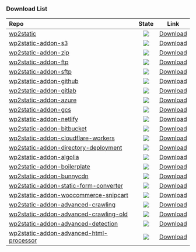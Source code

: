 ### Download List



| Repo                                                         |                            State                             |                      **Link**                       |
| :----------------------------------------------------------- | :----------------------------------------------------------: | :----------------------------------------------------------: |
| [wp2static](https://github.com/leonstafford/wp2static) | ![](https://github.com/justin-himself/wp2static-actions/actions/workflows/build-core.yml/badge.svg) | [Download](https://github.com/justin-himself/wp2static-actions/actions/workflows/build-core.yml) |
| [wp2static-addon-s3](https://github.com/leonstafford/wp2static-addon-s3) | ![](https://github.com/justin-himself/wp2static-actions/actions/workflows/build-addon-s3.yml/badge.svg) | [Download](https://github.com/justin-himself/wp2static-actions/actions/workflows/build-addon-s3.yml) |
| [wp2static-addon-zip](https://github.com/leonstafford/wp2static-addon-zip) | ![](https://github.com/justin-himself/wp2static-actions/actions/workflows/build-addon-zip.yml/badge.svg) | [Download](https://github.com/justin-himself/wp2static-actions/actions/workflows/build-addon-zip.yml) |
| [wp2static-addon-ftp](https://github.com/leonstafford/wp2static-addon-ftp) | ![](https://github.com/justin-himself/wp2static-actions/actions/workflows/build-addon-ftp.yml/badge.svg) | [Download](https://github.com/justin-himself/wp2static-actions/actions/workflows/build-addon-ftp.yml) |
| [wp2static-addon-sftp](https://github.com/leonstafford/wp2static-addon-sftp) | ![](https://github.com/justin-himself/wp2static-actions/actions/workflows/build-addon-sftp.yml/badge.svg) | [Download](https://github.com/justin-himself/wp2static-actions/actions/workflows/build-addon-sftp.yml) |
| [wp2static-addon-github](https://github.com/leonstafford/wp2static-addon-github) | ![](https://github.com/justin-himself/wp2static-actions/actions/workflows/build-addon-github.yml/badge.svg) | [Download](https://github.com/justin-himself/wp2static-actions/actions/workflows/build-addon-github.yml) |
| [wp2static-addon-gitlab](https://github.com/leonstafford/wp2static-addon-gitlab) | ![](https://github.com/justin-himself/wp2static-actions/actions/workflows/build-addon-gitlab.yml/badge.svg) | [Download](https://github.com/justin-himself/wp2static-actions/actions/workflows/build-addon-gitlab.yml) |
| [wp2static-addon-azure](https://github.com/leonstafford/wp2static-addon-azure) | ![](https://github.com/justin-himself/wp2static-actions/actions/workflows/build-addon-azure.yml/badge.svg) | [Download](https://github.com/justin-himself/wp2static-actions/actions/workflows/build-addon-azure.yml) |
| [wp2static-addon-gcs](https://github.com/leonstafford/wp2static-addon-gcs) | ![](https://github.com/justin-himself/wp2static-actions/actions/workflows/build-addon-gcs.yml/badge.svg) | [Download](https://github.com/justin-himself/wp2static-actions/actions/workflows/build-addon-gcs.yml) |
| [wp2static-addon-netlify](https://github.com/leonstafford/wp2static-addon-netlify) | ![](https://github.com/justin-himself/wp2static-actions/actions/workflows/build-addon-netlify.yml/badge.svg) | [Download](https://github.com/justin-himself/wp2static-actions/actions/workflows/build-addon-netlify.yml) |
| [wp2static-addon-bitbucket](https://github.com/leonstafford/wp2static-addon-bitbucket) | ![](https://github.com/justin-himself/wp2static-actions/actions/workflows/build-addon-bitbucket.yml/badge.svg) | [Download](https://github.com/justin-himself/wp2static-actions/actions/workflows/build-addon-bitbucket.yml) |
| [wp2static-addon-cloudflare-workers](https://github.com/leonstafford/wp2static-addon-cloudflare-workers) | ![](https://github.com/justin-himself/wp2static-actions/actions/workflows/build-addon-cloudflare-workers.yml/badge.svg) | [Download](https://github.com/justin-himself/wp2static-actions/actions/workflows/build-addon-cloudflare-workers.yml) |
| [wp2static-addon-directory-deployment](https://github.com/leonstafford/wp2static-addon-directory-deployment) | ![](https://github.com/justin-himself/wp2static-actions/actions/workflows/build-addon-directory-deployment.yml/badge.svg) | [Download](https://github.com/justin-himself/wp2static-actions/actions/workflows/build-addon-directory-deployment.yml) |
| [wp2static-addon-algolia](https://github.com/leonstafford/wp2static-addon-algolia) | ![](https://github.com/justin-himself/wp2static-actions/actions/workflows/build-addon-algolia.yml/badge.svg) | [Download](https://github.com/justin-himself/wp2static-actions/actions/workflows/build-addon-algolia.yml) |
| [wp2static-addon-boilerplate](https://github.com/leonstafford/wp2static-addon-boilerplate) | ![](https://github.com/justin-himself/wp2static-actions/actions/workflows/build-addon-boilerplate.yml/badge.svg) | [Download](https://github.com/justin-himself/wp2static-actions/actions/workflows/build-addon-boilerplate.yml) |
| [wp2static-addon-bunnycdn](https://github.com/leonstafford/wp2static-addon-bunnycdn) | ![](https://github.com/justin-himself/wp2static-actions/actions/workflows/build-addon-bunnycdn.yml/badge.svg) | [Download](https://github.com/justin-himself/wp2static-actions/actions/workflows/build-addon-bunnycdn.yml) |
| [wp2static-addon-static-form-converter](https://github.com/leonstafford/wp2static-addon-static-form-converter) | ![](https://github.com/justin-himself/wp2static-actions/actions/workflows/build-addon-static-form-converter.yml/badge.svg) | [Download](https://github.com/justin-himself/wp2static-actions/actions/workflows/build-addon-static-form-converter.yml) |
| [wp2static-addon-woocommerce-snipcart](https://github.com/leonstafford/wp2static-addon-woocommerce-snipcart) | ![](https://github.com/justin-himself/wp2static-actions/actions/workflows/build-addon-woocommerce-snipcart.yml/badge.svg) | [Download](https://github.com/justin-himself/wp2static-actions/actions/workflows/build-addon-woocommerce-snipcart.yml) |
| [wp2static-addon-advanced-crawling](https://github.com/leonstafford/wp2static-addon-advanced-crawling) | ![](https://github.com/justin-himself/wp2static-actions/actions/workflows/build-addon-advanced-crawling.yml/badge.svg) | [Download](https://github.com/justin-himself/wp2static-actions/actions/workflows/build-addon-advanced-crawling.yml) |
| [wp2static-addon-advanced-crawling-old](https://github.com/leonstafford/wp2static-addon-advanced-crawling-old) | ![](https://github.com/justin-himself/wp2static-actions/actions/workflows/build-addon-advanced-crawling-old.yml/badge.svg) | [Download](https://github.com/justin-himself/wp2static-actions/actions/workflows/build-addon-advanced-crawling-old.yml) |
| [wp2static-addon-advanced-detection](https://github.com/leonstafford/wp2static-addon-advanced-detection) | ![](https://github.com/justin-himself/wp2static-actions/actions/workflows/build-addon-advanced-detection.yml/badge.svg) | [Download](https://github.com/justin-himself/wp2static-actions/actions/workflows/build-addon-advanced-detection.yml) |
| [wp2static-addon-advanced-html-processor](https://github.com/leonstafford/wp2static-addon-advanced-html-processor) | ![](https://github.com/justin-himself/wp2static-actions/actions/workflows/build-addon-advanced-html-processor.yml/badge.svg) | [Download](https://github.com/justin-himself/wp2static-actions/actions/workflows/build-addon-advanced-html-processor.yml) |



